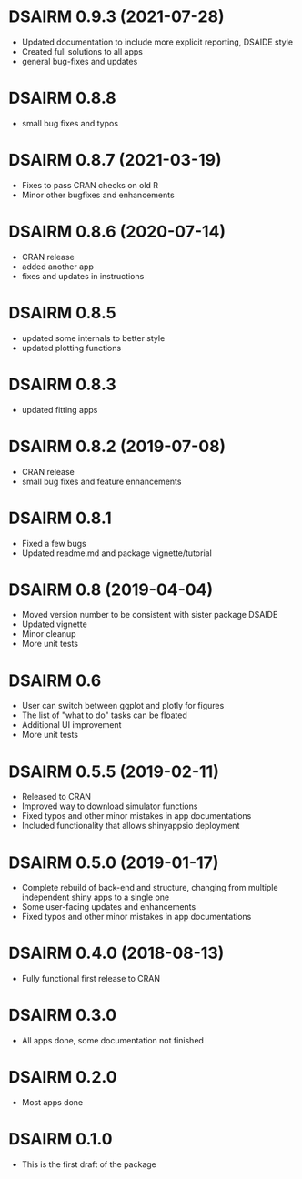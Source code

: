 # DSAIRM 0.9.3 (2021-07-28)

* Updated documentation to include more explicit reporting, DSAIDE style
* Created full solutions to all apps
* general bug-fixes and updates


# DSAIRM 0.8.8 

* small bug fixes and typos


# DSAIRM 0.8.7 (2021-03-19)

* Fixes to pass CRAN checks on old R
* Minor other bugfixes and enhancements


# DSAIRM 0.8.6 (2020-07-14)

* CRAN release
* added another app
* fixes and updates in instructions


# DSAIRM 0.8.5

* updated some internals to better style
* updated plotting functions


# DSAIRM 0.8.3

* updated fitting apps


# DSAIRM 0.8.2 (2019-07-08)

* CRAN release
* small bug fixes and feature enhancements


# DSAIRM 0.8.1

* Fixed a few bugs 
* Updated readme.md and package vignette/tutorial


# DSAIRM 0.8 (2019-04-04)

* Moved version number to be consistent with sister package DSAIDE
* Updated vignette
* Minor cleanup
* More unit tests


# DSAIRM 0.6

* User can switch between ggplot and plotly for figures
* The list of "what to do" tasks can be floated
* Additional UI improvement
* More unit tests


# DSAIRM 0.5.5 (2019-02-11)

* Released to CRAN
* Improved way to download simulator functions
* Fixed typos and other minor mistakes in app documentations
* Included functionality that allows shinyappsio deployment


# DSAIRM 0.5.0 (2019-01-17)

* Complete rebuild of back-end and structure, changing from multiple independent shiny apps to a single one
* Some user-facing updates and enhancements
* Fixed typos and other minor mistakes in app documentations


# DSAIRM 0.4.0 (2018-08-13)

* Fully functional first release to CRAN


# DSAIRM  0.3.0

* All apps done, some documentation not finished


# DSAIRM  0.2.0

* Most apps done


# DSAIRM  0.1.0

* This is the first draft of the package
